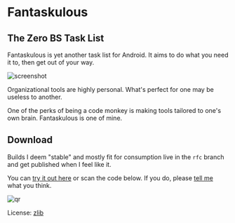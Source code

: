 Fantaskulous
============

## The Zero BS Task List

Fantaskulous is yet another task list for Android. It aims to do what you need it to, then get out of your way.

![screenshot](http://i58.tinypic.com/kf5umc.png)

Organizational tools are highly personal. What's perfect for one may be useless to another.

One of the perks of being a code monkey is making tools tailored to one's own brain. Fantaskulous is one of mine.

## Download

Builds I deem "stable" and mostly fit for consumption live in the `rfc` branch and get published when I feel like it.

You can [try it out here](www.luchenlabs.com/dl/fkls.apk) or scan the code below. If you do, please [tell me](mailto:fkls@luchenlabs.com) what you think.

![qr](http://chart.apis.google.com/chart?cht=qr&chs=300x300&chl=www.luchenlabs.com%2Fdl%2Ffkls.apk)

License: [zlib](http://zlib.net/zlib_license.html)

